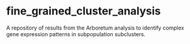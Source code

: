 # fine_grained_cluster_analysis
A repository of results from the Arboretum analysis to identify complex gene expression patterns in subpopulation subclusters.
